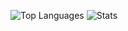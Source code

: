 ![Top Languages](https://github-readme-stats.vercel.app/top-langs/api?username=Ju1-js)
![Stats](https://github-readme-stats.vercel.app/api?username=Ju1-js)
